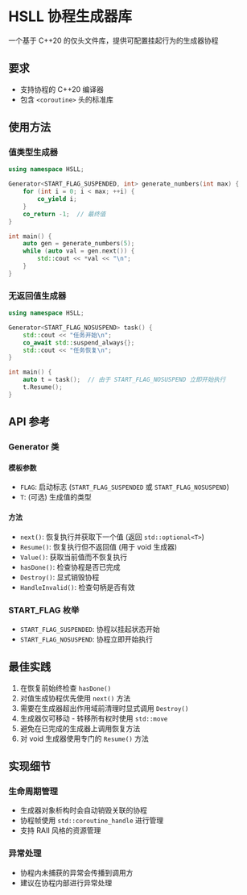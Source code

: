 # HSLL 协程生成器库

一个基于 C++20 的仅头文件库，提供可配置挂起行为的生成器协程

## 要求

- 支持协程的 C++20 编译器
- 包含 `<coroutine>` 头的标准库

## 使用方法

### 值类型生成器
```cpp
using namespace HSLL;

Generator<START_FLAG_SUSPENDED, int> generate_numbers(int max) {
    for (int i = 0; i < max; ++i) {
        co_yield i;
    }
    co_return -1;  // 最终值
}

int main() {
    auto gen = generate_numbers(5);
    while (auto val = gen.next()) {
        std::cout << *val << "\n";
    }
}
```

### 无返回值生成器

```cpp
using namespace HSLL;

Generator<START_FLAG_NOSUSPEND> task() {
    std::cout << "任务开始\n";
    co_await std::suspend_always{};
    std::cout << "任务恢复\n";
}

int main() {
    auto t = task();  // 由于 START_FLAG_NOSUSPEND 立即开始执行
    t.Resume();
}
```

## API 参考

### Generator 类

#### 模板参数
- `FLAG`: 启动标志 (`START_FLAG_SUSPENDED` 或 `START_FLAG_NOSUSPEND`)
- `T`: (可选) 生成值的类型

#### 方法
- `next()`: 恢复执行并获取下一个值 (返回 `std::optional<T>`)
- `Resume()`: 恢复执行但不返回值 (用于 void 生成器)
- `Value()`: 获取当前值而不恢复执行
- `hasDone()`: 检查协程是否已完成
- `Destroy()`: 显式销毁协程
- `HandleInvalid()`: 检查句柄是否有效

### START_FLAG 枚举
- `START_FLAG_SUSPENDED`: 协程以挂起状态开始
- `START_FLAG_NOSUSPEND`: 协程立即开始执行

## 最佳实践

1. 在恢复前始终检查 `hasDone()`
2. 对值生成协程优先使用 `next()` 方法
3. 需要在生成器超出作用域前清理时显式调用 `Destroy()`
4. 生成器仅可移动 - 转移所有权时使用 `std::move`
5. 避免在已完成的生成器上调用恢复方法
6. 对 void 生成器使用专门的 `Resume()` 方法

## 实现细节

### 生命周期管理
- 生成器对象析构时会自动销毁关联的协程
- 协程帧使用 `std::coroutine_handle` 进行管理
- 支持 RAII 风格的资源管理

### 异常处理
- 协程内未捕获的异常会传播到调用方
- 建议在协程内部进行异常处理
